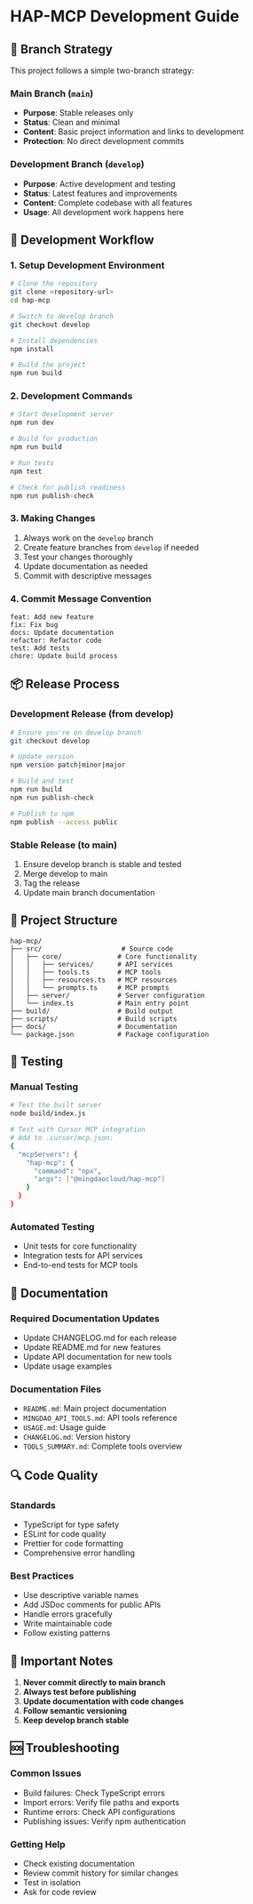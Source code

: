 # HAP-MCP Development Guide

## 🌿 Branch Strategy

This project follows a simple two-branch strategy:

### Main Branch (`main`)
- **Purpose**: Stable releases only
- **Status**: Clean and minimal
- **Content**: Basic project information and links to development
- **Protection**: No direct development commits

### Development Branch (`develop`)
- **Purpose**: Active development and testing
- **Status**: Latest features and improvements
- **Content**: Complete codebase with all features
- **Usage**: All development work happens here

## 🚀 Development Workflow

### 1. Setup Development Environment
```bash
# Clone the repository
git clone <repository-url>
cd hap-mcp

# Switch to develop branch
git checkout develop

# Install dependencies
npm install

# Build the project
npm run build
```

### 2. Development Commands
```bash
# Start development server
npm run dev

# Build for production
npm run build

# Run tests
npm test

# Check for publish readiness
npm run publish-check
```

### 3. Making Changes
1. Always work on the `develop` branch
2. Create feature branches from `develop` if needed
3. Test your changes thoroughly
4. Update documentation as needed
5. Commit with descriptive messages

### 4. Commit Message Convention
```
feat: Add new feature
fix: Fix bug
docs: Update documentation
refactor: Refactor code
test: Add tests
chore: Update build process
```

## 📦 Release Process

### Development Release (from develop)
```bash
# Ensure you're on develop branch
git checkout develop

# Update version
npm version patch|minor|major

# Build and test
npm run build
npm run publish-check

# Publish to npm
npm publish --access public
```

### Stable Release (to main)
1. Ensure develop branch is stable and tested
2. Merge develop to main
3. Tag the release
4. Update main branch documentation

## 🔧 Project Structure

```
hap-mcp/
├── src/                    # Source code
│   ├── core/              # Core functionality
│   │   ├── services/      # API services
│   │   ├── tools.ts       # MCP tools
│   │   ├── resources.ts   # MCP resources
│   │   └── prompts.ts     # MCP prompts
│   ├── server/            # Server configuration
│   └── index.ts           # Main entry point
├── build/                 # Build output
├── scripts/               # Build scripts
├── docs/                  # Documentation
└── package.json           # Package configuration
```

## 🧪 Testing

### Manual Testing
```bash
# Test the built server
node build/index.js

# Test with Cursor MCP integration
# Add to .cursor/mcp.json:
{
  "mcpServers": {
    "hap-mcp": {
      "command": "npx",
      "args": ["@mingdaocloud/hap-mcp"]
    }
  }
}
```

### Automated Testing
- Unit tests for core functionality
- Integration tests for API services
- End-to-end tests for MCP tools

## 📝 Documentation

### Required Documentation Updates
- Update CHANGELOG.md for each release
- Update README.md for new features
- Update API documentation for new tools
- Update usage examples

### Documentation Files
- `README.md`: Main project documentation
- `MINGDAO_API_TOOLS.md`: API tools reference
- `USAGE.md`: Usage guide
- `CHANGELOG.md`: Version history
- `TOOLS_SUMMARY.md`: Complete tools overview

## 🔍 Code Quality

### Standards
- TypeScript for type safety
- ESLint for code quality
- Prettier for code formatting
- Comprehensive error handling

### Best Practices
- Use descriptive variable names
- Add JSDoc comments for public APIs
- Handle errors gracefully
- Write maintainable code
- Follow existing patterns

## 🚨 Important Notes

1. **Never commit directly to main branch**
2. **Always test before publishing**
3. **Update documentation with code changes**
4. **Follow semantic versioning**
5. **Keep develop branch stable**

## 🆘 Troubleshooting

### Common Issues
- Build failures: Check TypeScript errors
- Import errors: Verify file paths and exports
- Runtime errors: Check API configurations
- Publishing issues: Verify npm authentication

### Getting Help
- Check existing documentation
- Review commit history for similar changes
- Test in isolation
- Ask for code review

